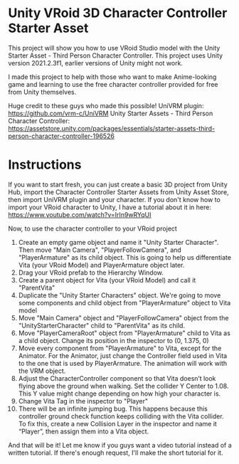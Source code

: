 # Unity VRoid 3D Character Controller Starter Asset
This project will show you how to use VRoid Studio model with the Unity Starter Asset - Third Person Character Controller. This project uses Unity version 2021.2.3f1, earlier versions of Unity might not work. 

I made this project to help with those who want to make Anime-looking game and learning to use the free character controller provided for free from Unity themselves. 

Huge credit to these guys who made this possible!
UniVRM plugin: https://github.com/vrm-c/UniVRM
Unity Starter Assets - Third Person Character Controller: https://assetstore.unity.com/packages/essentials/starter-assets-third-person-character-controller-196526

# Instructions
If you want to start fresh, you can just create a basic 3D project from Unity Hub, import the Character Controller Starter Assets from Unity Asset Store, then import UniVRM plugin and your character. If you don't know how to import your VRoid character to Unity, I have a tutorial about it in here: https://www.youtube.com/watch?v=IrIn9wRYqUI

Now, to use the character controller to your VRoid project
1. Create an empty game object and name it "Unity Starter Character". Then move "Main Camera", "PlayerFollowCamera", and "PlayerArmature" as its child object. This is going to help us differentiate Vita (your VRoid Model) and PlayerArmature object later.
2. Drag your VRoid prefab to the Hierarchy Window.
3. Create a parent object for Vita (your VRoid Model) and call it "ParentVita"
4. Duplicate the "Unity Starter Characters" object. We're going to move some components and child object from "PlayerArmature" object to Vita model
6. Move "Main Camera" object and "PlayerFollowCamera" object from the "UnityStarterCharacter" child to "ParentVita" as its child.
7. Move "PlayerCameraRoot" object from "PlayerArmature" child to Vita as a child object. Change its position in the inspector to (0, 1.375, 0)
8. Move every component from "PlayerArmature" to Vita, except for the Animator. For the Animator, just change the Controller field used in Vita to the one that is used by PlayerArmature. The animation will work with the VRM object.
9. Adjust the CharacterController component so that Vita doesn’t look flying above the ground when walking. Set the collider Y Center to 1.08. This Y value might change depending on how high your character is.
10. Change Vita Tag in the inspector to "Player"
11. There will be an infinite jumping bug. This happens because this controller ground check function keeps colliding with the Vita collider. To fix this, create a new Collision Layer in the inspector and name it “Player”, then assign them into a Vita object.

And that will be it! Let me know if you guys want a video tutorial instead of a written tutorial. If there's enough request, I'll make the short tutorial for it.
